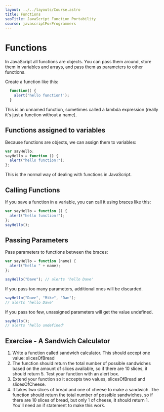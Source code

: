 ```yaml
---
layout: ../../layouts/Course.astro
title: Functions
seoTitle: JavaScript Function Portability
course: javascriptForProgrammers
---
```


# Functions

In JavaScript all functions are objects. You can pass them around, store them in variables and arrays, and pass them as parameters to other functions.

Create a function like this:

```js
  function() {
    alert('hello function!');
  }
```

This is an unnamed function, sometimes called a lambda expression (really it's just a function without a name).

## Functions assigned to variables

Because functions are objects, we can assign them to variables:

```js
var sayHello;
sayHello = function () {
  alert("hello function!");
};
```

This is the normal way of dealing with functions in JavaScript.

## Calling Functions

If you save a function in a variable, you can call it using braces like this:

```js
var sayHello = function () {
  alert("hello function!");
};
sayHello();
```

## Passing Parameters

Pass parameters to functions between the braces:

```js
var sayHello = function (name) {
  alert("hello " + name);
};

sayHello("Dave"); // alerts 'hello Dave'
```

If you pass too many parameters, additional ones will be discarded.

```js
sayHello("Dave", "Mike", "Dan");
// alerts 'hello Dave'
```

If you pass too few, unassigned parameters will get the value undefined.

```js
sayHello();
// alerts 'hello undefined'
```

<div class="exercise">

## Exercise - A Sandwich Calculator

1. Write a function called sandwich calculator. This should accept one value: slicesOfBread
2. The function should return the total number of possible sandwiches based on the amount of slices available, so if there are 10 slices, it should return 5. Test your function with an alert box.
3. Extend your function so it accepts two values, slicesOfBread and slicesOfCheese.
4. It takes two slices of bread and one of cheese to make a sandwich. The function should return the total number of possible sandwiches, so if there are 10 slices of bread, but only 1 of cheese, it should return 1. You'll need an if statement to make this work.

</div>

